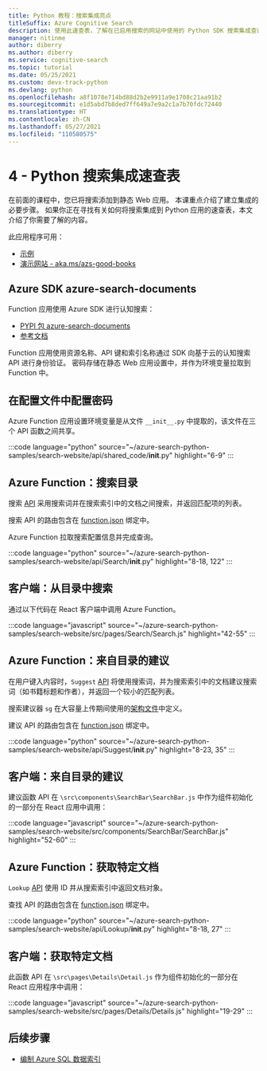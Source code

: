 ```yaml
---
title: Python 教程：搜索集成亮点
titleSuffix: Azure Cognitive Search
description: 使用此速查表，了解在已启用搜索的网站中使用的 Python SDK 搜索集成查询。
manager: nitinme
author: diberry
ms.author: diberry
ms.service: cognitive-search
ms.topic: tutorial
ms.date: 05/25/2021
ms.custom: devx-track-python
ms.devlang: python
ms.openlocfilehash: a8f1078e714bd88d2b2e9911a9e1708c21aa91b2
ms.sourcegitcommit: e1d5abd7b8ded7ff649a7e9a2c1a7b70fdc72440
ms.translationtype: HT
ms.contentlocale: zh-CN
ms.lasthandoff: 05/27/2021
ms.locfileid: "110580575"
---
```

# <a name="4---python-search-integration-cheat-sheet"></a>4 - Python 搜索集成速查表

在前面的课程中，您已将搜索添加到静态 Web 应用。 本课重点介绍了建立集成的必要步骤。 如果你正在寻找有关如何将搜索集成到 Python 应用的速查表，本文介绍了你需要了解的内容。

此应用程序可用： 
* [示例](https://github.com/Azure-Samples/azure-search-python-samples/tree/master/search-website)
* [演示网站 - aka.ms/azs-good-books](https://aka.ms/azs-good-books)

## <a name="azure-sdk-azure-search-documents"></a>Azure SDK azure-search-documents

Function 应用使用 Azure SDK 进行认知搜索：

* [PYPI 包 azure-search-documents](https://pypi.org/project/azure-search-documents/)
* [参考文档](/python/api/azure-search-documents)

Function 应用使用资源名称、API 键和索引名称通过 SDK 向基于云的认知搜索 API 进行身份验证。 密码存储在静态 Web 应用设置中，并作为环境变量拉取到 Function 中。 

## <a name="configure-secrets-in-a-configuration-file"></a>在配置文件中配置密码

Azure Function 应用设置环境变量是从文件 `__init__.py` 中提取的，该文件在三个 API 函数之间共享。 

:::code language="python" source="~/azure-search-python-samples/search-website/api/shared_code/__init__.py" highlight="6-9" :::

## <a name="azure-function-search-the-catalog"></a>Azure Function：搜索目录

搜索 [API](https://github.com/Azure-Samples/azure-search-python-samples/blob/master/search-website/api/Search/__init__.py) 采用搜索词并在搜索索引中的文档之间搜索，并返回匹配项的列表。 

搜索 API 的路由包含在 [function.json](https://github.com/Azure-Samples/azure-search-python-samples/blob/master/search-website/api/Search/function.json) 绑定中。

Azure Function 拉取搜索配置信息并完成查询。

:::code language="python" source="~/azure-search-python-samples/search-website/api/Search/__init__.py" highlight="8-18, 122" :::

## <a name="client-search-from-the-catalog"></a>客户端：从目录中搜索

通过以下代码在 React 客户端中调用 Azure Function。 

:::code language="javascript" source="~/azure-search-python-samples/search-website/src/pages/Search/Search.js" highlight="42-55" :::

## <a name="azure-function-suggestions-from-the-catalog"></a>Azure Function：来自目录的建议

在用户键入内容时，`Suggest` [API](https://github.com/Azure-Samples/azure-search-python-samples/blob/master/search-website/api/Suggest/__init__.py) 将使用搜索词，并为搜索索引中的文档建议搜索词（如书籍标题和作者），并返回一个较小的匹配列表。 

搜索建议器 `sg` 在大容量上传期间使用的[架构文件](https://github.com/Azure-Samples/azure-search-python-samples/blob/master/search-website/bulk-upload/good-books-index.json)中定义。

建议 API 的路由包含在 [function.json](https://github.com/Azure-Samples/azure-search-python-samples/blob/master/search-website/api/Suggest/function.json) 绑定中。

:::code language="python" source="~/azure-search-python-samples/search-website/api/Suggest/__init__.py" highlight="8-23, 35" :::

## <a name="client-suggestions-from-the-catalog"></a>客户端：来自目录的建议

建议函数 API 在 `\src\components\SearchBar\SearchBar.js` 中作为组件初始化的一部分在 React 应用中调用：

:::code language="javascript" source="~/azure-search-python-samples/search-website/src/components/SearchBar/SearchBar.js" highlight="52-60" :::

## <a name="azure-function-get-specific-document"></a>Azure Function：获取特定文档 

`Lookup` [API](https://github.com/Azure-Samples/azure-search-python-samples/blob/master/search-website/api/Lookup/__init__.py) 使用 ID 并从搜索索引中返回文档对象。 

查找 API 的路由包含在 [function.json](https://github.com/Azure-Samples/azure-search-python-samples/blob/master/search-website/api/Lookup/function.json) 绑定中。

:::code language="python" source="~/azure-search-python-samples/search-website/api/Lookup/__init__.py" highlight="8-18, 27" :::

## <a name="client-get-specific-document"></a>客户端：获取特定文档 

此函数 API 在 `\src\pages\Details\Detail.js` 作为组件初始化的一部分在 React 应用程序中调用：

:::code language="javascript" source="~/azure-search-python-samples/search-website/src/pages/Details/Details.js" highlight="19-29" :::

## <a name="next-steps"></a>后续步骤

* [编制 Azure SQL 数据索引 ](search-indexer-tutorial.md)
